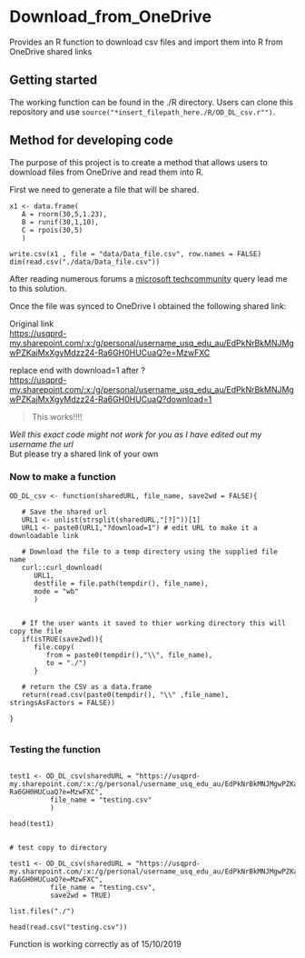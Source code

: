 # Download_from_OneDrive
Provides an R function to download csv files and import them into R from OneDrive shared links

## Getting started

The working function can be found in the ./R directory. Users can clone this repository and use `source("*insert_filepath_here./R/OD_DL_csv.r"")`.

## Method for developing code

The purpose of this project is to create a method that allows users to download files from OneDrive and read them into R.  

First we need to generate a file that will be shared.
```{r}
x1 <- data.frame(
   A = rnorm(30,5,1.23),
   B = runif(30,1,10),
   C = rpois(30,5)
   )

write.csv(x1 , file = "data/Data_file.csv", row.names = FALSE)
dim(read.csv("./data/Data_file.csv"))
```


After reading numerous forums a [microsoft techcommunity](https://techcommunity.microsoft.com/t5/OneDrive-for-Business/Get-direct-download-link-of-a-file-in-OneDrive-for-Business/m-p/149766) query lead me to this solution.  

Once the file was synced to OneDrive I obtained the following shared link:  

Original link  
https://usqprd-my.sharepoint.com/:x:/g/personal/username_usq_edu_au/EdPkNrBkMNJMgwPZKajMxXgyMdzz24-Ra6GH0HUCuaQ?e=MzwFXC

replace end with download=1 after ?  
https://usqprd-my.sharepoint.com/:x:/g/personal/username_usq_edu_au/EdPkNrBkMNJMgwPZKajMxXgyMdzz24-Ra6GH0HUCuaQ?download=1  

> This works!!!!  

*Well this exact code might not work for you as I have edited out my username the url*  
But please try a shared link of your own

### Now to make a function  

```{r Download_function}
OD_DL_csv <- function(sharedURL, file_name, save2wd = FALSE){

   # Save the shared url 
   URL1 <- unlist(strsplit(sharedURL,"[?]"))[1]
   URL1 <- paste0(URL1,"?download=1") # edit URL to make it a downloadable link
   
   # Download the file to a temp directory using the supplied file name
   curl::curl_download(
      URL1,
      destfile = file.path(tempdir(), file_name),
      mode = "wb"
      )


   # If the user wants it saved to thier working directory this will copy the file
   if(isTRUE(save2wd)){
      file.copy(
         from = paste0(tempdir(),"\\", file_name),
         to = "./")
      }

   # return the CSV as a data.frame
   return(read.csv(paste0(tempdir(), "\\" ,file_name), stringsAsFactors = FALSE))

}


```


### Testing the function

```{r test_function}

test1 <- OD_DL_csv(sharedURL = "https://usqprd-my.sharepoint.com/:x:/g/personal/username_usq_edu_au/EdPkNrBkMNJMgwPZKajMxXgyMdzz24-Ra6GH0HUCuaQ?e=MzwFXC",
          file_name = "testing.csv"
          )

head(test1)


# test copy to directory

test1 <- OD_DL_csv(sharedURL = "https://usqprd-my.sharepoint.com/:x:/g/personal/username_usq_edu_au/EdPkNrBkMNJMgwPZKajMxXgyMdzz24-Ra6GH0HUCuaQ?e=MzwFXC",
          file_name = "testing.csv",
          save2wd = TRUE)

list.files("./")

head(read.csv("testing.csv"))

```

Function is working correctly as of 15/10/2019


